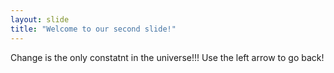 ```yaml
---
layout: slide
title: "Welcome to our second slide!"
---
```

Change is the only constatnt in the universe!!!
Use the left arrow to go back!
